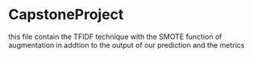 # CapstoneProject
this file contain the TFIDF technique with the SMOTE function of augmentation in addtion to the output of our prediction and the metrics 
